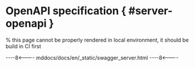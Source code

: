 # OpenAPI specification { #server-openapi }

% this page cannot be properly rendered in local environment, it should be build in CI first

----8<----
mddocs/docs/en/_static/swagger_server.html
----8<----
